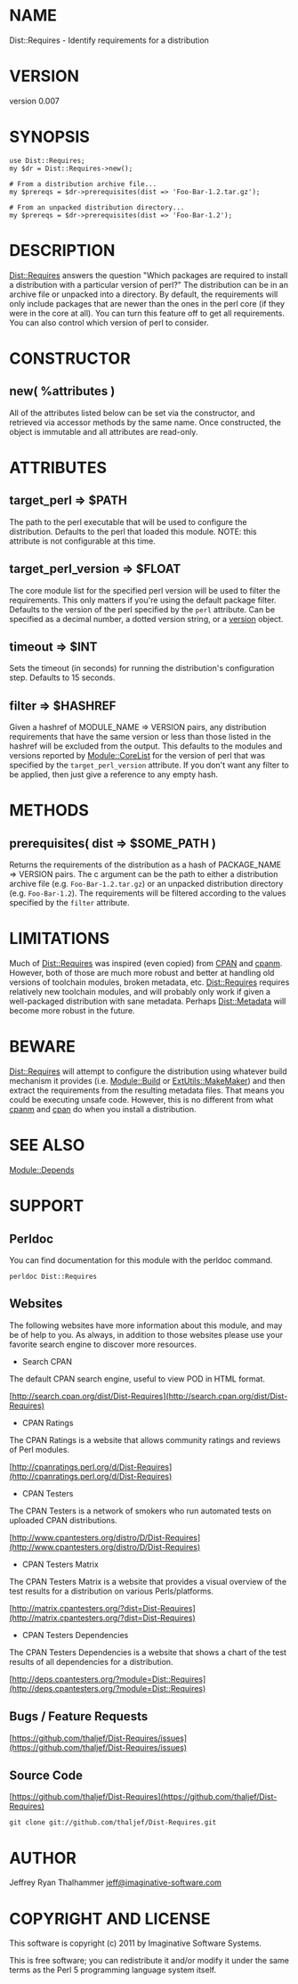 # NAME

Dist::Requires - Identify requirements for a distribution

# VERSION

version 0.007

# SYNOPSIS

    use Dist::Requires;
    my $dr = Dist::Requires->new();

    # From a distribution archive file...
    my $prereqs = $dr->prerequisites(dist => 'Foo-Bar-1.2.tar.gz');

    # From an unpacked distribution directory...
    my $prereqs = $dr->prerequisites(dist => 'Foo-Bar-1.2');

# DESCRIPTION

[Dist::Requires](http://search.cpan.org/perldoc?Dist::Requires) answers the question "Which packages are required to
install a distribution with a particular version of perl?"  The
distribution can be in an archive file or unpacked into a directory.
By default, the requirements will only include packages that are newer
than the ones in the perl core (if they were in the core at all).  You
can turn this feature off to get all requirements.  You can also
control which version of perl to consider.

# CONSTRUCTOR

## new( %attributes )

All of the attributes listed below can be set via the constructor, and
retrieved via accessor methods by the same name.  Once constructed,
the object is immutable and all attributes are read-only.

# ATTRIBUTES

## target\_perl => $PATH

The path to the perl executable that will be used to configure the
distribution.  Defaults to the perl that loaded this module.  NOTE:
this attribute is not configurable at this time.

## target\_perl\_version => $FLOAT

The core module list for the specified perl version will be used to
filter the requirements.  This only matters if you're using the
default package filter.  Defaults to the version of the perl specified
by the `perl` attribute.  Can be specified as a decimal number, a
dotted version string, or a [version](http://search.cpan.org/perldoc?version) object.

## timeout => $INT

Sets the timeout (in seconds) for running the distribution's
configuration step.  Defaults to 15 seconds.

## filter => $HASHREF

Given a hashref of MODULE\_NAME => VERSION pairs, any distribution
requirements that have the same version or less than those listed in
the hashref will be excluded from the output.  This defaults to the
modules and versions reported by [Module::CoreList](http://search.cpan.org/perldoc?Module::CoreList) for the version
of perl that was specified by the `target_perl_version` attribute.
If you don't want any filter to be applied, then just give a reference
to any empty hash.

# METHODS

## prerequisites( dist => $SOME\_PATH )

Returns the requirements of the distribution as a hash of PACKAGE\_NAME
=> VERSION pairs.  The c<dist> argument can be the path to either a
distribution archive file (e.g. `Foo-Bar-1.2.tar.gz`) or an unpacked
distribution directory (e.g. `Foo-Bar-1.2`).  The requirements will
be filtered according to the values specified by the `filter`
attribute.

# LIMITATIONS

Much of [Dist::Requires](http://search.cpan.org/perldoc?Dist::Requires) was inspired (even copied) from [CPAN](http://search.cpan.org/perldoc?CPAN) and
[cpanm](http://search.cpan.org/perldoc?cpanm).  However, both of those are much more robust and better at
handling old versions of toolchain modules, broken metadata, etc.
[Dist::Requires](http://search.cpan.org/perldoc?Dist::Requires) requires relatively new toolchain modules, and will
probably only work if given a well-packaged distribution with sane
metadata.  Perhaps [Dist::Metadata](http://search.cpan.org/perldoc?Dist::Metadata) will become more robust in the
future.

# BEWARE

[Dist::Requires](http://search.cpan.org/perldoc?Dist::Requires) will attempt to configure the distribution using
whatever build mechanism it provides (i.e. [Module::Build](http://search.cpan.org/perldoc?Module::Build) or
[ExtUtils::MakeMaker](http://search.cpan.org/perldoc?ExtUtils::MakeMaker)) and then extract the requirements from the
resulting metadata files.  That means you could be executing unsafe
code.  However, this is no different from what [cpanm](http://search.cpan.org/perldoc?cpanm) and [cpan](http://search.cpan.org/perldoc?cpan) do
when you install a distribution.

# SEE ALSO

[Module::Depends](http://search.cpan.org/perldoc?Module::Depends)

# SUPPORT

## Perldoc

You can find documentation for this module with the perldoc command.

    perldoc Dist::Requires

## Websites

The following websites have more information about this module, and may be of help to you. As always,
in addition to those websites please use your favorite search engine to discover more resources.

- Search CPAN

The default CPAN search engine, useful to view POD in HTML format.

[http://search.cpan.org/dist/Dist-Requires](http://search.cpan.org/dist/Dist-Requires)

- CPAN Ratings

The CPAN Ratings is a website that allows community ratings and reviews of Perl modules.

[http://cpanratings.perl.org/d/Dist-Requires](http://cpanratings.perl.org/d/Dist-Requires)

- CPAN Testers

The CPAN Testers is a network of smokers who run automated tests on uploaded CPAN distributions.

[http://www.cpantesters.org/distro/D/Dist-Requires](http://www.cpantesters.org/distro/D/Dist-Requires)

- CPAN Testers Matrix

The CPAN Testers Matrix is a website that provides a visual overview of the test results for a distribution on various Perls/platforms.

[http://matrix.cpantesters.org/?dist=Dist-Requires](http://matrix.cpantesters.org/?dist=Dist-Requires)

- CPAN Testers Dependencies

The CPAN Testers Dependencies is a website that shows a chart of the test results of all dependencies for a distribution.

[http://deps.cpantesters.org/?module=Dist::Requires](http://deps.cpantesters.org/?module=Dist::Requires)

## Bugs / Feature Requests

[https://github.com/thaljef/Dist-Requires/issues](https://github.com/thaljef/Dist-Requires/issues)

## Source Code



[https://github.com/thaljef/Dist-Requires](https://github.com/thaljef/Dist-Requires)

    git clone git://github.com/thaljef/Dist-Requires.git

# AUTHOR

Jeffrey Ryan Thalhammer <jeff@imaginative-software.com>

# COPYRIGHT AND LICENSE

This software is copyright (c) 2011 by Imaginative Software Systems.

This is free software; you can redistribute it and/or modify it under
the same terms as the Perl 5 programming language system itself.
